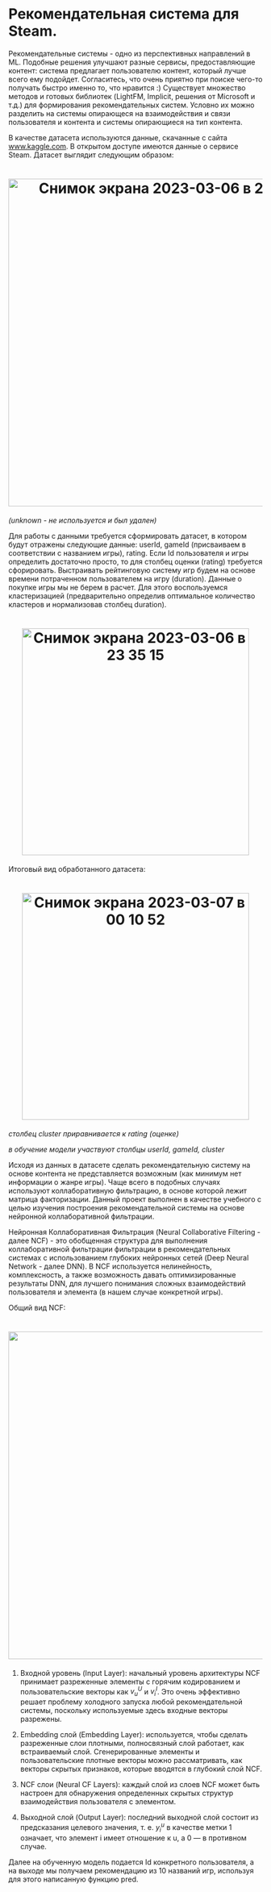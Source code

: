 # Рекомендательная система для Steam.

Рекомендательные системы - одно из перспективных направлений в ML. Подобные решения улучшают разные сервисы, предоставляющие контент: система предлагает пользователю контент, который лучше всего ему подойдет. Согласитесь, что очень приятно при поиске чего-то получать быстро именно то, что нравится :)
Существует множество методов и готовых библиотек (LightFM, Implicit, решения от Microsoft и т.д.) для формирования рекомендательных систем. Условно их можно разделить на системы опирающеся на взаимодействия и связи пользователя и контента и системы опирающиеся на тип контента. 

В качестве датасета используются данные, скачанные с сайта www.kaggle.com.
В открытом доступе имеются данные о сервисе Steam.
Датасет выглядит следующим образом:
<h1 align="center"> <img width="650" alt="Снимок экрана 2023-03-06 в 22 57 23" src="https://user-images.githubusercontent.com/25271759/223217785-10eaae36-3dfd-42e3-bb94-4ec3abd01add.png"> </h1>

*(unknown - не используется и был удален)*

Для работы с данными требуется сформировать датасет, в котором будут отражены следующие данные: userId, gameId (присваиваем в соответствии с названием игры), rating.
Если Id пользователя и игры определить достаточно просто, то для столбец оценки (rating) требуется сфорировать. Выстраивать рейтинговую систему игр будем на основе времени потраченном пользователем на игру (duration). Данные о покупке игры мы не берем в расчет.
Для этого воспользуемся кластеризацией (предварительно определив оптимальное количество кластеров и нормализовав столбец duration).
<h1 align="center"> <img width="450" alt="Снимок экрана 2023-03-06 в 23 35 15" src="https://user-images.githubusercontent.com/25271759/223224808-25a923c3-ac57-48f8-80ff-f19de620db9c.png"> </h1>

Итоговый вид обработанного датасета:
<h1 align="center"> <img width="450" alt="Снимок экрана 2023-03-07 в 00 10 52" src="https://user-images.githubusercontent.com/25271759/223231668-0e779009-dda3-421d-a087-6ef029301a46.png"> </h1>

*столбец cluster приравнивается к rating (оценке)*

*в обучение модели участвуют столбцы userId, gameId, cluster*

Исходя из данных в датасете сделать рекомендательную систему на основе контента не представляется возможным (как минимум нет информации о жанре игры). Чаще всего в подобных случаях используют коллаборативную фильтрацию, в основе которой лежит матрица факторизации. 
Данный проект выполнен в качестве учебного с целью изучения построения рекомендательной системы на основе нейронной коллаборативной фильтрации.

Нейронная Коллаборативная Фильтрация (Neural Collaborative Filtering - далее NCF) - это обобщенная структура для выполнения коллаборативной фильтрации фильтрации в рекомендательных системах с использованием глубоких нейронных сетей (Deep Neural Network - далее DNN). В NCF используется нелинейность, комплексность, а также возможность давать оптимизированные результаты DNN, для лучшего понимания сложных взаимодействий пользователя и элемента (в нашем случае конкретной игры).

Общий вид NCF:

<h1 align="center"> <img width="650" src="https://user-images.githubusercontent.com/25271759/223230687-4c3235fe-dafe-4689-a052-a26880d10418.png"> </h1>

1) Входной уровень (Input Layer): начальный уровень архитектуры NCF принимает разреженные элементы с горячим кодированием и пользовательские векторы как $v^{U}_u$ и $v^{I}_i$. Это очень эффективно решает проблему холодного запуска любой рекомендательной системы, поскольку используемые здесь входные векторы разрежены.

2) Embedding слой (Embedding Layer): используется, чтобы сделать разреженные слои плотными, полносвязный слой работает, как встраиваемый слой. Сгенерированные элементы и пользовательские плотные векторы можно рассматривать, как векторы скрытых признаков, которые вводятся в глубокий слой NCF.

3) NCF слои (Neural CF Layers): каждый слой из слоев NCF может быть настроен для обнаружения определенных скрытых структур взаимодействия пользователя с элементом. 

4) Выходной слой (Output Layer): последний выходной слой состоит из предсказания целевого значения, т. е. $y^{u}_i$ в качестве метки 1 означает, что элемент i имеет отношение к u, а 0 — в противном случае. 

Далее на обученную модель подается Id конкретного пользователя, а на выходе мы получаем рекомендацию из 10 названий игр, используя для этого написанную функцию pred.
